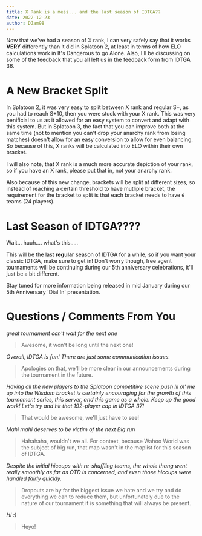 ```yaml
---
title: X Rank is a mess... and the last season of IDTGA??
date: 2022-12-23
author: DJam98
---
```


Now that we've had a season of X rank, I can very safely say that it works **VERY** differently than it did in Splatoon 2, at least in terms of how ELO calculations work in It's Dangerous to go Alone. Also, I'll be discussing on some of the feedback that you all left us in the feedback form from IDTGA 36.

# A New Bracket Split

In Splatoon 2, it was very easy to split between X rank and regular S+, as you had to reach S+10, then you were stuck with your X rank. This was very benificial to us as it allowed for an easy system to convert and adapt with this system. But in Splatoon 3, the fact that you can improve both at the same time (not to mention you can't drop your anarchy rank from losing matches) doesn't allow for an easy conversion to allow for even balancing. So because of this, X ranks will be calculated into ELO within their own bracket.

I will also note, that X rank is a much more accurate depiction of your rank, so if you have an X rank, please put that in, not your anarchy rank.

Also because of this new change, brackets will be split at different sizes, so instead of reaching a certain threshold to have mutliple bracket, the requirement for the bracket to split is that each bracket needs to have `6` teams (24 players).

# Last Season of IDTGA????

Wait... huuh.... what's this.....

This will be the last **regular** season of IDTGA for a while, so if you want your classic IDTGA, make sure to get in! Don't worry though, free agent tournaments will be continuing during our 5th anniversary celebrations, it'll just be a bit different.

Stay tuned for more information being released in mid January during our 5th Anniversary 'Dial In' presentation.

# Questions / Comments From You

*great tournament can't wait for the next one*
> Awesome, it won't be long until the next one!

*Overall, IDTGA is fun! There are just some communication issues.*
> Apologies on that, we'll be more clear in our announcements during the tournament in the future.

*Having all the new players to the Splatoon competitive scene push lil ol' me up into the Wisdom bracket is certainly encouraging for the growth of this tournament series, this server, and this game as a whole. Keep up the good work! Let's try and hit that 192-player cap in IDTGA 37!*
> That would be awesome, we'll just have to see!

*Mahi mahi deserves to be victim of the next Big run*
> Hahahaha, wouldn't we all. For context, because Wahoo World was the subject of big run, that map wasn't in the maplist for this season of IDTGA.

*Despite the initial hiccups with re-shuffling teams, the whole thang went really smoothly as far as OTD is concerned, and even those hiccups were handled fairly quickly.*
> Dropouts are by far the biggest issue we hate and we try and do everything we can to reduce them, but unfortunately due to the nature of our tournament it is something that will always be present.

*Hi :)*
> Heyo!

